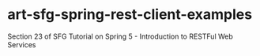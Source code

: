 # art-sfg-spring-rest-client-examples
Section 23 of SFG Tutorial on Spring 5 - Introduction to RESTFul Web Services

